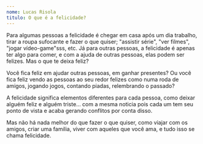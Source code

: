 ```yaml
---
nome: Lucas Risola
titulo: O que é a felicidade?
---
```


Para algumas pessoas a felicidade é chegar em casa após um dia trabalho, tirar a roupa sufocante e fazer o que quiser; "assistir série", "ver filmes", "jogar vídeo-game"sss, etc. Já para outras pessoas, a felicidade é apenas ter algo para comer, e com a ajuda de outras pessoas, elas podem ser felizes. Mas o que te deixa feliz?

Você fica feliz em ajudar outras pessoas, em ganhar presentes? Ou você fica feliz vendo as pessoas ao seu redor felizes como numa roda de amigos, jogando jogos, contando piadas, relembrando o passado?

A felicidade significa elementos diferentes para cada pessoa, como deixar alguém feliz e alguém triste... com a mesma noticia pois cada um tem seu ponto de vista e acaba gerando conflitos por conta disso.

Mas não há nada melhor do que fazer o que quiser, como viajar com os amigos, criar uma familia, viver com aqueles que você ama, e tudo isso se chama felicidade.